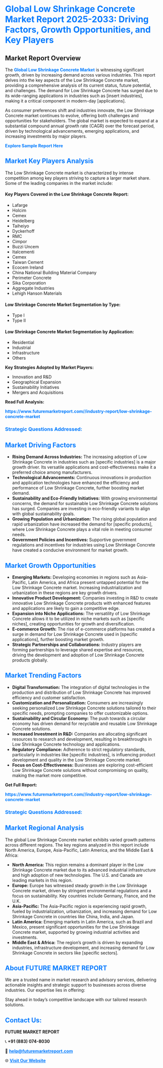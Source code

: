 <h1 style="color: #007BFF;">Global Low Shrinkage Concrete Market Report 2025-2033: Driving Factors, Growth Opportunities, and Key Players</h1>

<section id="overview">
<h2>Market Report Overview</h2>
<p>The <a href="https://www.futuremarketreport.com//industry-report/low-shrinkage-concrete-market" style="color: #007BFF; text-decoration: none;"><strong>Global Low Shrinkage Concrete Market</strong></a> is witnessing significant growth, driven by increasing demand across various industries. This report delves into the key aspects of the Low Shrinkage Concrete market, providing a comprehensive analysis of its current status, future potential, and challenges. The demand for Low Shrinkage Concrete has surged due to its wide-ranging applications in industries such as [insert industries], making it a critical component in modern-day [applications].</p>
<p>As consumer preferences shift and industries innovate, the Low Shrinkage Concrete market continues to evolve, offering both challenges and opportunities for stakeholders. The global market is expected to expand at a substantial compound annual growth rate (CAGR) over the forecast period, driven by technological advancements, emerging applications, and increasing investments by major players.</p>
</section>

<section id="overview">
<p><a href="https://www.futuremarketreport.com//request-sample/reportId=83668" style="color: #007BFF; text-decoration: none;"><strong>Explore Sample Report Here</strong></a></p>
</section>

<section id="key-players">
<h2 style="color: #007BFF;">Market Key Players Analysis</h2>
<p>The Low Shrinkage Concrete market is characterized by intense competition among key players striving to capture a larger market share. Some of the leading companies in the market include:</p>
<h4>Key Players Covered in the Low Shrinkage Concrete Report:</h4>
<ul><li>Lafarge</li><li>Holcim</li><li>Cemex</li><li>Heidelberg</li><li>Taiheiyo</li><li>Dyckerhoff</li><li>RMC</li><li>Cimpor</li><li>Buzzi Uncem</li><li>Italcementi</li><li>Cemex</li><li>Taiwan Cement</li><li>Ecocem Ireland</li><li>China National Building Material Company</li><li>Perimeter Concrete</li><li>Sika Corporation</li><li>Aggregate Industries</li><li>Lehigh Hanson Materials</li></ul>
<h4>Low Shrinkage Concrete Market Segmentation by Type:</h4>
<ul><li>Type I</li><li>Type II</li></ul>

<h4>Low Shrinkage Concrete Market Segmentation by Application:</h4>
<ul><li>Residential</li><li>Industrial</li><li>Infrastructure</li><li>Others</li></ul>
<p><strong>Key Strategies Adopted by Market Players:</strong></p>
<ul>
<li>Innovation and R&D</li>
<li>Geographical Expansion</li>
<li>Sustainability Initiatives</li>
<li>Mergers and Acquisitions</li>
</ul>
</section>

<section>
<p><strong>Read Full Analysis: </strong></p><a href="https://www.futuremarketreport.com//industry-report/low-shrinkage-concrete-market" style="color: #007BFF; text-decoration: none;"><strong>https://www.futuremarketreport.com//industry-report/low-shrinkage-concrete-market</strong></a>
<h3 style="color: #007BFF;">Strategic Questions Addressed:</h3>
</section>

<section id="driving-factors">
<h2 style="color: #007BFF;">Market Driving Factors</h2>
<ul>
<li><strong>Rising Demand Across Industries:</strong> The increasing adoption of Low Shrinkage Concrete in industries such as [specific industries] is a major growth driver. Its versatile applications and cost-effectiveness make it a preferred choice among manufacturers.</li>
<li><strong>Technological Advancements:</strong> Continuous innovations in production and application technologies have enhanced the efficiency and performance of Low Shrinkage Concrete, further boosting market demand.</li>
<li><strong>Sustainability and Eco-Friendly Initiatives:</strong> With growing environmental concerns, the demand for sustainable Low Shrinkage Concrete solutions has surged. Companies are investing in eco-friendly variants to align with global sustainability goals.</li>
<li><strong>Growing Population and Urbanization:</strong> The rising global population and rapid urbanization have increased the demand for [specific products], where Low Shrinkage Concrete plays a vital role in meeting consumer needs.</li>
<li><strong>Government Policies and Incentives:</strong> Supportive government regulations and incentives for industries using Low Shrinkage Concrete have created a conducive environment for market growth.</li>
</ul>
</section>

<section id="growth-opportunities">
<h2 style="color: #007BFF;">Market Growth Opportunities</h2>
<ul>
<li><strong>Emerging Markets:</strong> Developing economies in regions such as Asia-Pacific, Latin America, and Africa present untapped potential for the Low Shrinkage Concrete market. Increasing industrialization and urbanization in these regions are key growth drivers.</li>
<li><strong>Innovative Product Development:</strong> Companies investing in R&D to create innovative Low Shrinkage Concrete products with enhanced features and applications are likely to gain a competitive edge.</li>
<li><strong>Expansion into Niche Applications:</strong> The versatility of Low Shrinkage Concrete allows it to be utilized in niche markets such as [specific niches], creating opportunities for growth and diversification.</li>
<li><strong>E-commerce Growth:</strong> The rise of e-commerce platforms has created a surge in demand for Low Shrinkage Concrete used in [specific applications], further boosting market growth.</li>
<li><strong>Strategic Partnerships and Collaborations:</strong> Industry players are forming partnerships to leverage shared expertise and resources, driving the development and adoption of Low Shrinkage Concrete products globally.</li>
</ul>
</section>

<section id="trending-factors">
<h2 style="color: #007BFF;">Market Trending Factors</h2>
<ul>
<li><strong>Digital Transformation:</strong> The integration of digital technologies in the production and distribution of Low Shrinkage Concrete has improved efficiency and customer satisfaction.</li>
<li><strong>Customization and Personalization:</strong> Consumers are increasingly seeking personalized Low Shrinkage Concrete solutions tailored to their specific needs, prompting companies to offer customizable options.</li>
<li><strong>Sustainability and Circular Economy:</strong> The push towards a circular economy has driven demand for recyclable and reusable Low Shrinkage Concrete solutions.</li>
<li><strong>Increased Investment in R&D:</strong> Companies are allocating significant resources to research and development, resulting in breakthroughs in Low Shrinkage Concrete technology and applications.</li>
<li><strong>Regulatory Compliance:</strong> Adherence to strict regulatory standards, particularly in industries like [specific industries], is influencing product development and quality in the Low Shrinkage Concrete market.</li>
<li><strong>Focus on Cost-Effectiveness:</strong> Businesses are exploring cost-efficient Low Shrinkage Concrete solutions without compromising on quality, making the market more competitive.</li>
</ul>
</section>

<section>
<p><strong>Get Full Report: </strong></p><a href="https://www.futuremarketreport.com//industry-report/low-shrinkage-concrete-market" style="color: #007BFF; text-decoration: none;"><strong>https://www.futuremarketreport.com//industry-report/low-shrinkage-concrete-market</strong></a>
<h3 style="color: #007BFF;">Strategic Questions Addressed:</h3>
</section>


<section id="regional-analysis">
<h2 style="color: #007BFF;">Market Regional Analysis</h2>
<p>The global Low Shrinkage Concrete market exhibits varied growth patterns across different regions. The key regions analyzed in this report include North America, Europe, Asia-Pacific, Latin America, and the Middle East & Africa:</p>
<ul>
<li><strong>North America:</strong> This region remains a dominant player in the Low Shrinkage Concrete market due to its advanced industrial infrastructure and high adoption of new technologies. The U.S. and Canada are leading markets in this region.</li>
<li><strong>Europe:</strong> Europe has witnessed steady growth in the Low Shrinkage Concrete market, driven by stringent environmental regulations and a focus on sustainability. Key countries include Germany, France, and the U.K.</li>
<li><strong>Asia-Pacific:</strong> The Asia-Pacific region is experiencing rapid growth, fueled by industrialization, urbanization, and increasing demand for Low Shrinkage Concrete in countries like China, India, and Japan.</li>
<li><strong>Latin America:</strong> Emerging markets in Latin America, such as Brazil and Mexico, present significant opportunities for the Low Shrinkage Concrete market, supported by growing industrial activities and investments.</li>
<li><strong>Middle East & Africa:</strong> The region’s growth is driven by expanding industries, infrastructure development, and increasing demand for Low Shrinkage Concrete in sectors like [specific sectors].</li>
</ul>
</section>

<footer>
<h2 style="color: #007BFF;">About FUTURE MARKET REPORT</h2>
<p>We are a trusted name in market research and advisory services, delivering actionable insights and strategic support to businesses across diverse industries. Our expertise lies in offering:</p>

<p>Stay ahead in today’s competitive landscape with our tailored research solutions.</p>

<h2 style="color: #007BFF;">Contact Us:</h2>
<p><strong>FUTURE MARKET REPORT</strong></p>
<p>📞 <strong>+91 (883) 074-8030</strong></p>
<p>📧 <strong><a href="mailto:help@futuremarketreport.com" style="color: #007BFF;">help@futuremarketreport.com</a></strong></p>
<p>🌐 <strong><a href="https://www.futuremarketreport.com/" style="color: #007BFF;">Visit Our Website</a></strong></p>
</footer>
